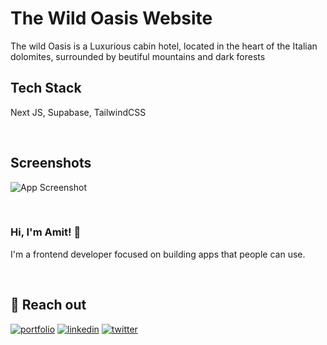 # The Wild Oasis Website

The wild Oasis is a Luxurious cabin hotel, located in the heart of the Italian dolomites, surrounded by beutiful mountains and dark forests
<br>

## Tech Stack

Next JS, Supabase, TailwindCSS

<br>

## Screenshots

![App Screenshot](https://pbs.twimg.com/media/GTBeLrdWsAA61O_?format=jpg&name=medium)

<br>

### Hi, I'm Amit! 👋

I'm a frontend developer focused on building apps that people can use.

<br>

## 🔗 Reach out

[![portfolio](https://img.shields.io/badge/my_portfolio-000?style=for-the-badge&logo=ko-fi&logoColor=white)](https://amittambulkar.com/)
[![linkedin](https://img.shields.io/badge/linkedin-0A66C2?style=for-the-badge&logo=linkedin&logoColor=white)](https://www.linkedin.com/in/amittambulkar/)
[![twitter](https://img.shields.io/badge/twitter-1DA1F2?style=for-the-badge&logo=twitter&logoColor=white)](https://x.com/attambulkar)
